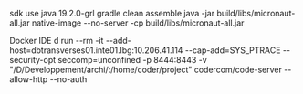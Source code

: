 sdk use java 19.2.0-grl
gradle clean assemble
java -jar build/libs/micronaut-all.jar
native-image --no-server -cp build/libs/micronaut-all.jar

Docker  IDE
d run --rm -it --add-host=dbtransverses01.inte01.lbg:10.206.41.114 --cap-add=SYS_PTRACE --security-opt seccomp=unconfined -p 8444:8443 -v "/D/Developpement/archi/:/home/coder/project" codercom/code-server --allow-http --no-auth
